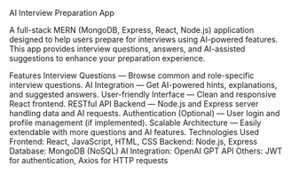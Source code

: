AI Interview Preparation App

A full-stack MERN (MongoDB, Express, React, Node.js) application designed to help users prepare for interviews using AI-powered features. This app provides interview questions, answers, and AI-assisted suggestions to enhance your preparation experience.

Features
Interview Questions — Browse common and role-specific interview questions.
AI Integration — Get AI-powered hints, explanations, and suggested answers.
User-friendly Interface — Clean and responsive React frontend.
RESTful API Backend — Node.js and Express server handling data and AI requests.
Authentication (Optional) — User login and profile management (if implemented).
Scalable Architecture — Easily extendable with more questions and AI features.
Technologies Used
Frontend: React, JavaScript, HTML, CSS
Backend: Node.js, Express
Database: MongoDB (NoSQL)
AI Integration: OpenAI GPT API
Others: JWT for authentication, Axios for HTTP requests
